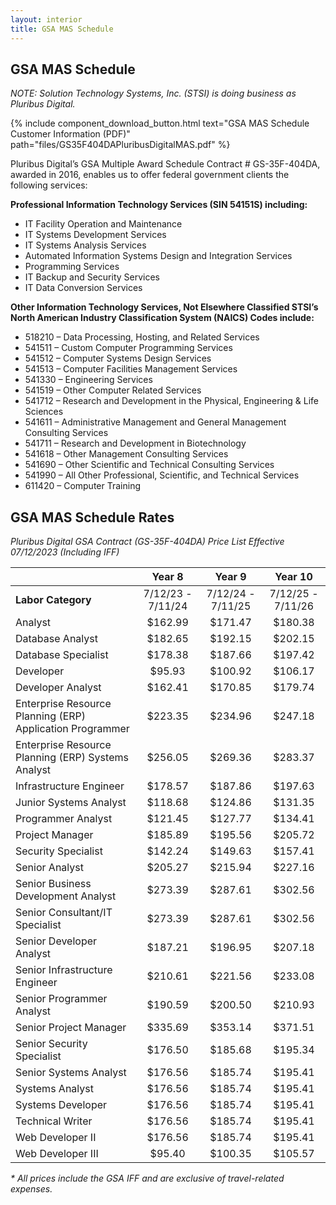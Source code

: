 ```yaml
---
layout: interior
title: GSA MAS Schedule
---
```


## GSA MAS Schedule

_NOTE: Solution Technology Systems, Inc. (STSI) is doing business as Pluribus Digital._

{% include component_download_button.html
text="GSA MAS Schedule Customer Information (PDF)"
path="files/GS35F404DAPluribusDigitalMAS.pdf" %}

Pluribus Digital’s GSA Multiple Award Schedule Contract # GS-35F-404DA, awarded in 2016, enables us to offer federal government clients the following services:

**Professional Information Technology Services (SIN 54151S) including:**

* IT Facility Operation and Maintenance
* IT Systems Development Services
* IT Systems Analysis Services
* Automated Information Systems Design and Integration Services
* Programming Services
* IT Backup and Security Services
* IT Data Conversion Services


**Other Information Technology Services, Not Elsewhere Classified STSI’s North American Industry Classification System (NAICS) Codes include:**

* 518210 – Data Processing, Hosting, and Related Services
* 541511 – Custom Computer Programming Services
* 541512 – Computer Systems Design Services
* 541513 – Computer Facilities Management Services
* 541330 – Engineering Services
* 541519 – Other Computer Related Services
* 541712 – Research and Development in the Physical, Engineering & Life Sciences
* 541611 – Administrative Management and General Management Consulting Services
* 541711 – Research and Development in Biotechnology
* 541618 – Other Management Consulting Services
* 541690 – Other Scientific and Technical Consulting Services
* 541990 – All Other Professional, Scientific, and Technical Services
* 611420 – Computer Training

## GSA MAS Schedule Rates

_Pluribus Digital GSA Contract (GS-35F-404DA) Price List Effective 07/12/2023 (Including IFF)_

|  | Year 8 | Year 9 | Year 10 |
| :--- | :---: | :---: | :---: |
| **Labor Category** | 7/12/23 - 7/11/24 | 7/12/24 - 7/11/25 | 7/12/25 - 7/11/26 |
| Analyst |	$162.99 | $171.47| $180.38 |
| Database Analyst | $182.65 | $192.15 | $202.15 |
| Database Specialist | $178.38 | $187.66 | $197.42 |
| Developer | $95.93 | $100.92 | $106.17 |
| Developer Analyst	| $162.41 | $170.85 | $179.74 |
| Enterprise Resource Planning (ERP) Application Programmer | $223.35 | $234.96 | $247.18 |
| Enterprise Resource Planning (ERP) Systems Analyst | $256.05	| $269.36 | $283.37 |
| Infrastructure Engineer |	$178.57	| $187.86 | $197.63 |
| Junior Systems Analyst |	$118.68	| $124.86 | $131.35 |
| Programmer Analyst |	$121.45	| $127.77 | $134.41 |
| Project Manager |	$185.89 | $195.56 | $205.72 |
| Security Specialist | $142.24 | $149.63 | $157.41 |
| Senior Analyst | $205.27 | $215.94 | $227.16 |
| Senior Business Development Analyst | $273.39 | $287.61 | $302.56 |
| Senior Consultant/IT Specialist | $273.39 | $287.61 | $302.56 |
| Senior Developer Analyst | $187.21 | $196.95 | $207.18 |
| Senior Infrastructure Engineer | $210.61 | $221.56 | $233.08 |
| Senior Programmer Analyst | $190.59 | $200.50 | $210.93 |
| Senior Project Manager | $335.69 | $353.14 | $371.51 |
| Senior Security Specialist | $176.50 | $185.68 | $195.34 |
| Senior Systems Analyst | $176.56 | $185.74 | $195.41 |
| Systems Analyst | $176.56 | $185.74 | $195.41 |
| Systems Developer	| $176.56 | $185.74 | $195.41 | 
| Technical Writer | $176.56 | $185.74 | $195.41 |
| Web Developer II | $176.56 | $185.74 | $195.41 |
| Web Developer III	| $95.40 | $100.35 | $105.57 |

_* All prices include the GSA IFF and  are exclusive of travel-related expenses._